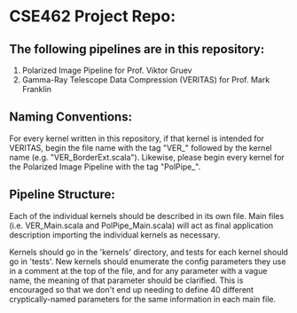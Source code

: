 # CSE462 Project Repo: #

## The following pipelines are in this repository: ##

<!-- For anyone new to markdown, the numbers used in this list don't actually matter for most compilers; they simply boil down to <li> tages within an <ol>. However, use sane numbers, anyway, since this does vary (and may change in future releases). -->

1. Polarized Image Pipeline for Prof. Viktor Gruev
2. Gamma-Ray Telescope Data Compression (VERITAS) for Prof. Mark Franklin

## Naming Conventions: ##

For every kernel written in this repository, if that kernel is intended for VERITAS, begin the file name with the tag "VER\_" followed by the kernel name (e.g. "VER\_BorderExt.scala"). Likewise, please begin every kernel for the Polarized Image Pipeline with the tag "PolPipe\_".

## Pipeline Structure: ##

Each of the individual kernels should be described in its own file. Main files (i.e. VER\_Main.scala and PolPipe\_Main.scala) will act as final application description importing the individual kernels as necessary.

Kernels should go in the 'kernels' directory, and tests for each kernel should go in 'tests'. New kernels should enumerate the config parameters they use in a comment at the top of the file, and for any parameter with a vague name, the meaning of that parameter should be clarified. This is encouraged so that we don't end up needing to define 40 different cryptically-named parameters for the same information in each main file.
